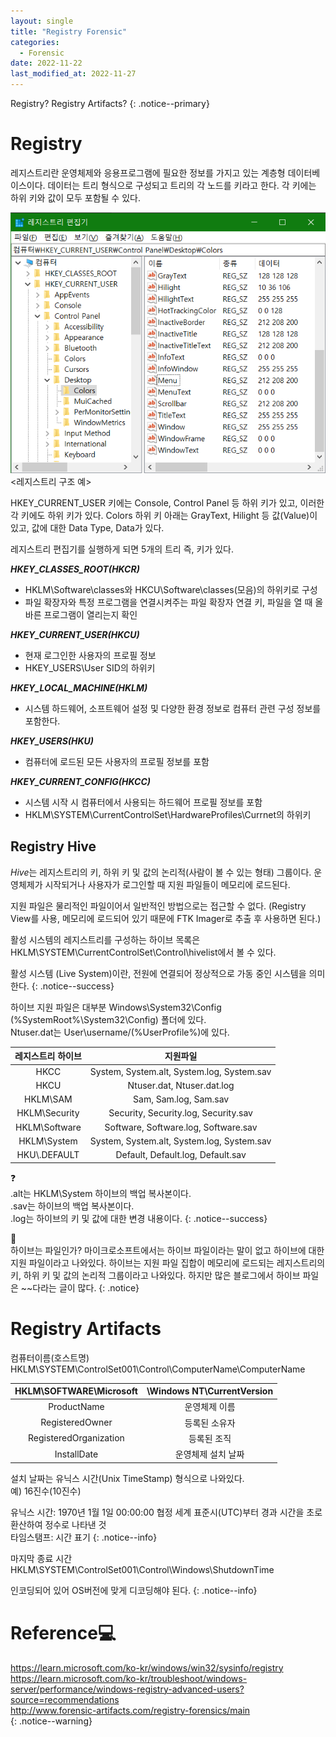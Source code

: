 ```yaml
---
layout: single
title: "Registry Forensic"
categories:
  - Forensic
date: 2022-11-22
last_modified_at: 2022-11-27
---
```


Registry? Registry Artifacts?
{: .notice--primary}

# Registry 

레지스트리란 운영체제와 응용프로그램에 필요한 정보를 가지고 있는 계층형 데이터베이스이다. 데이터는 트리 형식으로 구성되고 트리의 각 노드를 키라고 한다. 각 키에는 하위 키와 값이 모두 포함될 수 있다. 

![대체 텍스트](/assets/images/2.png "레지스트리 구조")<br>
\<레지스트리 구조 예\>

HKEY_CURRENT_USER 키에는 Console, Control Panel 등 하위 키가 있고, 이러한 각 키에도 하위 키가 있다. Colors 하위 키 아래는 GrayText, Hilight 등 값\(Value\)이 있고, 값에 대한 Data Type, Data가 있다.

레지스트리 편집기를 실행하게 되면 5개의 트리 즉, 키가 있다.<br> 

***HKEY_CLASSES_ROOT(HKCR)***<br>
- HKLM\\Software\\classes와 HKCU\\Software\\classes\(모음\)의 하위키로 구성 
- 파일 확장자와 특정 프로그램을 연결시켜주는 파일 확장자 연결 키, 파일을 열 때 올바른 프로그램이 열리는지 확인

***HKEY_CURRENT_USER(HKCU)***<br>
- 현재 로그인한 사용자의 프로필 정보 
- HKEY_USERS\\User SID의 하위키

***HKEY_LOCAL_MACHINE(HKLM)***<br>
- 시스템 하드웨어, 소프트웨어 설정 및 다양한 환경 정보로 컴퓨터 관련 구성 정보를 포함한다.

***HKEY_USERS(HKU)***<br>
- 컴퓨터에 로드된 모든 사용자의 프로필 정보를 포함 

***HKEY_CURRENT_CONFIG(HKCC)***<br>
- 시스템 시작 시 컴퓨터에서 사용되는 하드웨어 프로필 정보를 포함
- HKLM\SYSTEM\CurrentControlSet\HardwareProfiles\Currnet의 하위키 

## Registry Hive

*Hive*는 레지스트리의 키, 하위 키 및 값의 논리적\(사람이 볼 수 있는 형태\) 그룹이다. 
운영체제가 시작되거나 사용자가 로그인할 때 지원 파일들이 메모리에 로드된다. 

지원 파일은 물리적인 파일이어서 일반적인 방법으로는 접근할 수 없다. \(Registry View를 사용, 메모리에 로드되어 있기 때문에 FTK Imager로 추출 후 사용하면 된다.\)

활성 시스템의 레지스트리를 구성하는 하이브 목록은
HKLM\\SYSTEM\\CurrentControlSet\\Control\\hivelist에서 볼 수 있다.  

활성 시스템 (Live System)이란, 전원에 연결되어 정상적으로 가동 중인 시스템을 의미한다.
{: .notice--success}

하이브 지원 파일은 대부분 Windows\\System32\\Config \(%SystemRoot%\\System32\\Config\) 폴더에 있다.<br>Ntuser.dat는 User\\username/(%UserProfile%)에 있다.

| 레지스트리 하이브 | 지원파일 |
|:----------------:|:---------:|
|HKCC|System, System.alt, System.log, System.sav|
|HKCU|Ntuser.dat, Ntuser.dat.log|
|HKLM\\SAM|Sam, Sam.log, Sam.sav|
|HKLM\\Security|Security, Security.log, Security.sav|
|HKLM\\Software|Software, Software.log, Software.sav|
|HKLM\\System|System, System.alt, System.log, System.sav|
|HKU\\.DEFAULT|Default, Default.log, Default.sav|

❓<br>.alt는 HKLM\\System 하이브의 백업 복사본이다.<br>.sav는 하이브의 백업 복사본이다.<br>.log는 하이브의 키 및 값에 대한 변경 내용이다. 
{: .notice--success}

🤔<br>하이브는 파일인가? 
마이크로소프트에서는 하이브 파일이라는 말이 없고 하이브에 대한 지원 파일이라고 나와있다. 하이브는 지원 파일 집합이 메모리에 로드되는 레지스트리의 키, 하위 키 및 값의 논리적 그룹이라고 나와있다. 하지만 많은 블로그에서 하이브 파일은 ~~다라는 글이 많다. 
{: .notice}

# Registry Artifacts

컴퓨터이름(호스트명)<br>
HKLM\SYSTEM\ControlSet001\Control\ComputerName\ComputerName<br> 

|HKLM\SOFTWARE\Microsoft|\Windows NT\CurrentVersion|
|:---:|:---:|
|ProductName|운영체제 이름|
|RegisteredOwner|등록된 소유자|
|RegisteredOrganization|등록된 조직|
|InstallDate|운영체제 설치 날짜|

설치 날짜는 유닉스 시간(Unix TimeStamp) 형식으로 나와있다.<br>
예\) 16진수(10진수)

유닉스 시간: 1970년 1월 1일 00:00:00 협정 세계 표준시(UTC)부터 경과 시간을 초로 환산하여 정수로 나타낸 것<br>
타임스탬프: 시간 표기
{: .notice--info}

마지막 종료 시간<br> 
HKLM\SYSTEM\ControlSet001\Control\Windows\ShutdownTime

인코딩되어 있어 OS버전에 맞게 디코딩해야 된다.
{: .notice--info}
# Reference💻

<https://learn.microsoft.com/ko-kr/windows/win32/sysinfo/registry><br>
<https://learn.microsoft.com/ko-kr/troubleshoot/windows-server/performance/windows-registry-advanced-users?source=recommendations><br> 
<http://www.forensic-artifacts.com/registry-forensics/main><br>
{: .notice--warning}